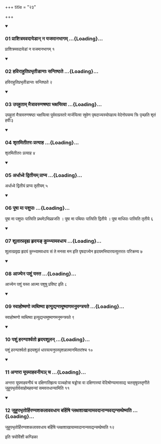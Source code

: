 +++
title = "२३"

+++

<div class="js_include" includetitle="true" newlevelforh1="3" unfilled="" url="/vedAH_yajuH/taittirIyam/sUtram/ApastambaH/shrautam/vishvAsa-prastutiH/07/23/01_prAshitramavadAyeDAn_na_yajamAnabhAgam.md">
<details open><summary><h3>01 प्राशित्रमवदायेडान् न यजमानभागम् ...{Loading}...</h3></summary>

प्राशित्रमवदायेडां न यजमानभागम् १
</details>
</div>


<div class="js_include" includetitle="true" newlevelforh1="3" unfilled="" url="/vedAH_yajuH/taittirIyam/sUtram/ApastambaH/shrautam/vishvAsa-prastutiH/07/23/02_havirAhutiprabhRtIDAntaH_santiShThate.md">
<details open><summary><h3>02 हविराहुतिप्रभृतीडान्तः सन्तिष्ठते ...{Loading}...</h3></summary>

हविराहुतिप्रभृतीडान्तः सन्तिष्ठते २
</details>
</div>


<div class="js_include" includetitle="true" newlevelforh1="3" unfilled="" url="/vedAH_yajuH/taittirIyam/sUtram/ApastambaH/shrautam/vishvAsa-prastutiH/07/23/03_upahutAm_maitrAvaruNaShaShThA_bhaxayitvA.md">
<details open><summary><h3>03 उपहुताम् मैत्रावरुणषष्ठा भक्षयित्वा ...{Loading}...</h3></summary>

उपहुतां मैत्रावरुणषष्ठा भक्षयित्वा पुर्ववत्प्रस्तरे मार्जयित्वा स्रुवेण पृषदाज्यस्योपहत्य वेदेनोपयम्य त्रिः पृच्छति शृतं हवीः३
</details>
</div>


<div class="js_include" includetitle="true" newlevelforh1="3" unfilled="" url="/vedAH_yajuH/taittirIyam/sUtram/ApastambaH/shrautam/vishvAsa-prastutiH/07/23/04_shRtamitItaraH_pratyAha.md">
<details open><summary><h3>04 शृतमितीतरः प्रत्याह ...{Loading}...</h3></summary>

शृतमितीतरः प्रत्याह ४
</details>
</div>


<div class="js_include" includetitle="true" newlevelforh1="3" unfilled="" url="/vedAH_yajuH/taittirIyam/sUtram/ApastambaH/shrautam/vishvAsa-prastutiH/07/23/05_ardhAdhve_dvitIyam_prApya.md">
<details open><summary><h3>05 अर्धाध्वे द्वितीयम् प्राप्य ...{Loading}...</h3></summary>

अर्धाध्वे द्वितीयं प्राप्य तृतीयम् ५
</details>
</div>


<div class="js_include" includetitle="true" newlevelforh1="3" unfilled="" url="/vedAH_yajuH/taittirIyam/sUtram/ApastambaH/shrautam/vishvAsa-prastutiH/07/23/06_pUShA_mA_pashupAH.md">
<details open><summary><h3>06 पूषा मा पशुपाः ...{Loading}...</h3></summary>

पूषा मा पशुपाः पात्विति प्रथमेऽभिप्रव्रजति । पूषा मा पथिपाः पात्विति द्वितीये । पूषा माधिपाः पात्विति तृतीये ६
</details>
</div>


<div class="js_include" includetitle="true" newlevelforh1="3" unfilled="" url="/vedAH_yajuH/taittirIyam/sUtram/ApastambaH/shrautam/vishvAsa-prastutiH/07/23/07_shUlAtpravRhya_hRdaya~N_kumbhyAmavadhAya.md">
<details open><summary><h3>07 शूलात्प्रवृह्य हृदयङ् कुम्भ्यामवधाय ...{Loading}...</h3></summary>

शूलात्प्रवृह्य हृदयं कुम्भ्यामवधाय सं ते मनसा मन इति पृषदाज्येन हृदयमभिघारयत्युत्तरतः परिक्रम्य ७
</details>
</div>


<div class="js_include" includetitle="true" newlevelforh1="3" unfilled="" url="/vedAH_yajuH/taittirIyam/sUtram/ApastambaH/shrautam/vishvAsa-prastutiH/07/23/08_Ajyena_pashuM_yasta.md">
<details open><summary><h3>08 आज्येन पशुं यस्त ...{Loading}...</h3></summary>

आज्येन पशुं यस्त आत्मा पशुषु प्रविष्ट इति ८
</details>
</div>


<div class="js_include" includetitle="true" newlevelforh1="3" unfilled="" url="/vedAH_yajuH/taittirIyam/sUtram/ApastambaH/shrautam/vishvAsa-prastutiH/07/23/09_svAhoShmaNo_vyathiShyA_ityudyantamUShmANamanumantrayate.md">
<details open><summary><h3>09 स्वाहोष्मणो व्यथिष्या इत्युद्यन्तमूष्माणमनुमन्त्रयते ...{Loading}...</h3></summary>

स्वाहोष्मणो व्यथिष्या इत्युद्यन्तमूष्माणमनुमन्त्रयते ९
</details>
</div>


<div class="js_include" includetitle="true" newlevelforh1="3" unfilled="" url="/vedAH_yajuH/taittirIyam/sUtram/ApastambaH/shrautam/vishvAsa-prastutiH/07/23/10_pashuM_haranpArshvato_hRdayashUlan.md">
<details open><summary><h3>10 पशुं हरन्पार्श्वतो हृदयशूलन् ...{Loading}...</h3></summary>

पशुं हरन्पार्श्वतो हृदयशूलं धारयत्यनुपस्पृशन्नात्मानमितरांश्च १०
</details>
</div>


<div class="js_include" includetitle="true" newlevelforh1="3" unfilled="" url="/vedAH_yajuH/taittirIyam/sUtram/ApastambaH/shrautam/vishvAsa-prastutiH/07/23/11_antarA_yUpamAhavanIya~n_cha.md">
<details open><summary><h3>11 अन्तरा यूपमाहवनीयञ् च ...{Loading}...</h3></summary>

अन्तरा यूपमाहवनीयं च दक्षिणातिहृत्य पञ्चहोत्रा षड्ढोत्रा वा दक्षिणास्यां वेदिश्रोण्यामासाद्य चतसृषूपस्तृणीते जुहूपभृतोर्वसाहोमहवन्यां समवत्तधान्यामिति ११
</details>
</div>


<div class="js_include" includetitle="true" newlevelforh1="3" unfilled="" url="/vedAH_yajuH/taittirIyam/sUtram/ApastambaH/shrautam/vishvAsa-prastutiH/07/23/12_juhUpabhRtorhiraNyashakalAvavadhAya_barhiShi_plaxashAkhAyAmavadAnAnyavadyansampreShyati.md">
<details open><summary><h3>12 जुहूपभृतोर्हिरण्यशकलाववधाय बर्हिषि प्लक्षशाखायामवदानान्यवद्यन्सम्प्रेष्यति ...{Loading}...</h3></summary>

जुहूपभृतोर्हिरण्यशकलाववधाय बर्हिषि प्लक्षशाखायामवदानान्यवद्यन्सम्प्रेष्यति १२
</details>
</div>



  
इति त्रयोविंशी कण्डिका 
